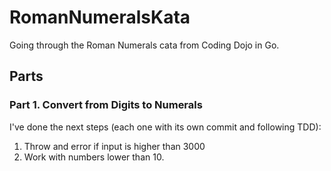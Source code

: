 # RomanNumeralsKata
Going through the Roman Numerals cata from Coding Dojo in Go.

## Parts

### Part 1. Convert from Digits to Numerals

I've done the next steps (each one with its own commit and following TDD):
1. Throw and error if input is higher than 3000
1. Work with numbers lower than 10.

